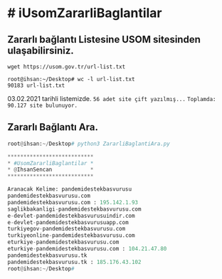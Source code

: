 # # iUsomZararliBaglantilar

## Zararlı bağlantı Listesine USOM sitesinden ulaşabilirsiniz.

`wget https://usom.gov.tr/url-list.txt`

```
root@ihsan:~/Desktop# wc -l url-list.txt
90183 url-list.txt
```
03.02.2021 tarihli listemizde.
`56 adet site çift yazılmış...`
`Toplamda: 90.127 site bulunuyor.`

## Zararlı Bağlantı Ara.

```python
root@ihsan:~/Desktop# python3 ZararliBaglantiAra.py

***************************
* #UsomZararliBaglantilar *
* @IhsanSencan            *
***************************

Aranacak Kelime: pandemidestekbasvurusu
pandemidestekbasvurusu.com
pandemidestekbasvurusu.com : 195.142.1.93
saglikbakanligi-pandemidestekbasvurusu.com
e-devlet-pandemidestekbasvurusuindir.com
e-devlet-pandemidestekbasvurusuapp.com
turkiyegov-pandemidestekbasvurusu.com
turkiyeonline-pandemidestekbasvurusu.com
eturkiye-pandemidestekbasvurusu.com
eturkiye-pandemidestekbasvurusu.com : 104.21.47.80
pandemidestekbasvurusu.tk
pandemidestekbasvurusu.tk : 185.176.43.102
root@ihsan:~/Desktop# 
```